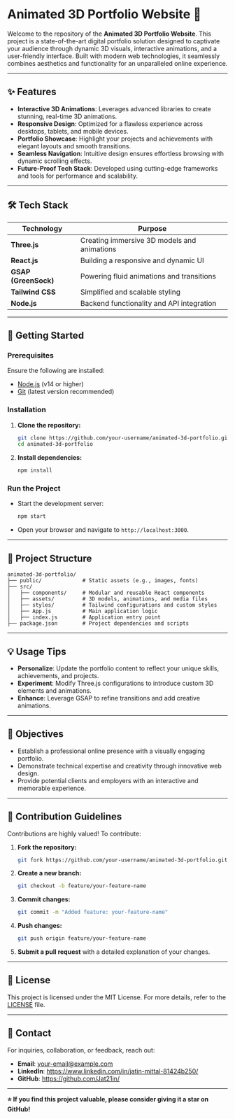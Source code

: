 # **Animated 3D Portfolio Website** 🌟

Welcome to the repository of the **Animated 3D Portfolio Website**. This project is a state-of-the-art digital portfolio solution designed to captivate your audience through dynamic 3D visuals, interactive animations, and a user-friendly interface. Built with modern web technologies, it seamlessly combines aesthetics and functionality for an unparalleled online experience.

---

## **✨ Features**

- **Interactive 3D Animations**: Leverages advanced libraries to create stunning, real-time 3D animations.
- **Responsive Design**: Optimized for a flawless experience across desktops, tablets, and mobile devices.
- **Portfolio Showcase**: Highlight your projects and achievements with elegant layouts and smooth transitions.
- **Seamless Navigation**: Intuitive design ensures effortless browsing with dynamic scrolling effects.
- **Future-Proof Tech Stack**: Developed using cutting-edge frameworks and tools for performance and scalability.

---

## **🛠️ Tech Stack**

| **Technology**       | **Purpose**                                   |
|-----------------------|-----------------------------------------------|
| **Three.js**          | Creating immersive 3D models and animations  |
| **React.js**          | Building a responsive and dynamic UI         |
| **GSAP (GreenSock)**  | Powering fluid animations and transitions    |
| **Tailwind CSS**      | Simplified and scalable styling              |
| **Node.js**           | Backend functionality and API integration    |

---

## **🚀 Getting Started**

### **Prerequisites**
Ensure the following are installed:
- [Node.js](https://nodejs.org/) (v14 or higher)
- [Git](https://git-scm.com/) (latest version recommended)

### **Installation**

1. **Clone the repository:**
   ```bash
   git clone https://github.com/your-username/animated-3d-portfolio.git
   cd animated-3d-portfolio
   ```
2. **Install dependencies:**
   ```bash
   npm install
   ```

### **Run the Project**
- Start the development server:
  ```bash
  npm start
  ```
- Open your browser and navigate to `http://localhost:3000`.

---

## **📂 Project Structure**

```plaintext
animated-3d-portfolio/
├── public/             # Static assets (e.g., images, fonts)
├── src/
│   ├── components/     # Modular and reusable React components
│   ├── assets/         # 3D models, animations, and media files
│   ├── styles/         # Tailwind configurations and custom styles
│   ├── App.js          # Main application logic
│   ├── index.js        # Application entry point
├── package.json        # Project dependencies and scripts
```

---

## **💡 Usage Tips**

- **Personalize**: Update the portfolio content to reflect your unique skills, achievements, and projects.
- **Experiment**: Modify Three.js configurations to introduce custom 3D elements and animations.
- **Enhance**: Leverage GSAP to refine transitions and add creative animations.

---

## **🎯 Objectives**

- Establish a professional online presence with a visually engaging portfolio.
- Demonstrate technical expertise and creativity through innovative web design.
- Provide potential clients and employers with an interactive and memorable experience.

---

## **🤝 Contribution Guidelines**

Contributions are highly valued! To contribute:

1. **Fork the repository:**
   ```bash
   git fork https://github.com/your-username/animated-3d-portfolio.git
   ```
2. **Create a new branch:**
   ```bash
   git checkout -b feature/your-feature-name
   ```
3. **Commit changes:**
   ```bash
   git commit -m "Added feature: your-feature-name"
   ```
4. **Push changes:**
   ```bash
   git push origin feature/your-feature-name
   ```
5. **Submit a pull request** with a detailed explanation of your changes.

---

## **📜 License**

This project is licensed under the MIT License. For more details, refer to the [LICENSE](LICENSE) file.

---

## **📧 Contact**

For inquiries, collaboration, or feedback, reach out:
- **Email**: your-email@example.com
- **LinkedIn**: https://www.linkedin.com/in/jatin-mittal-81424b250/
- **GitHub**: https://github.com/Jat21in/

---

**⭐ If you find this project valuable, please consider giving it a star on GitHub!**
